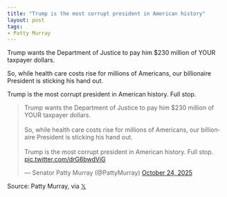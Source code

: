 ```yaml
---
title: "Trump is the most corrupt president in American history"
layout: post
tags:
- Patty Murray
---
```


Trump wants the Department of Justice to pay him $230 million of YOUR taxpayer dollars.

So, while health care costs rise for millions of Americans, our billionaire President is sticking his hand out.

Trump is the most corrupt president in American history. Full stop.

<blockquote class="twitter-tweet"><p lang="en" dir="ltr">Trump wants the Department of Justice to pay him $230 million of YOUR taxpayer dollars.<br><br>So, while health care costs rise for millions of Americans, our billionaire President is sticking his hand out.<br><br>Trump is the most corrupt president in American history. Full stop. <a href="https://t.co/drG6bwdViG">pic.twitter.com/drG6bwdViG</a></p>&mdash; Senator Patty Murray (@PattyMurray) <a href="https://twitter.com/PattyMurray/status/1981759447660646626?ref_src=twsrc%5Etfw">October 24, 2025</a></blockquote> <script async src="https://platform.twitter.com/widgets.js" charset="utf-8"></script>

Source: Patty Murray, via [𝕏](https://x.com)
